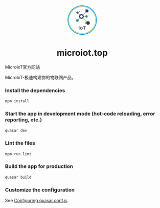 <p align="center"><img src="https://github.com/MicroIoT/website/blob/master/src/statics/icons/favicon-96x96.png" alt="Logo"></p>
<h1 align="center">microiot.top</h1>
MicroIoT官方网站

MicroIoT-极速构建你的物联网产品。

### Install the dependencies
```bash
npm install
```

### Start the app in development mode (hot-code reloading, error reporting, etc.)

```bash
quasar dev
```

### Lint the files
```bash
npm run lint
```

### Build the app for production
```bash
quasar build
```

### Customize the configuration
See [Configuring quasar.conf.js](https://quasar.dev/quasar-cli/quasar-conf-js).
